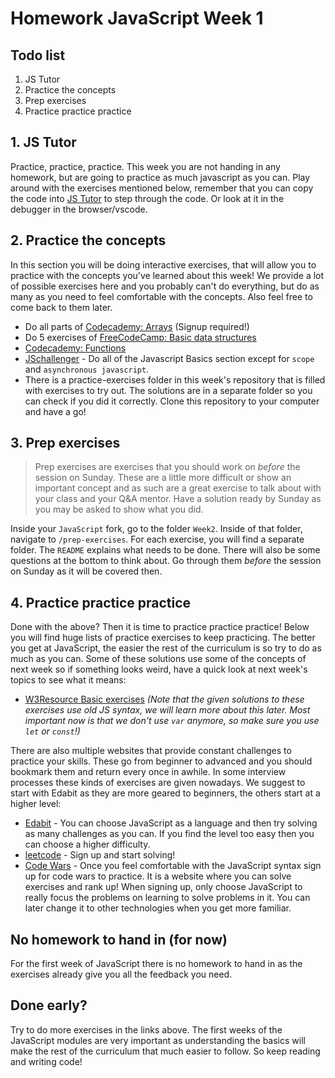 # Homework JavaScript Week 1

## **Todo list**

1. JS Tutor
1. Practice the concepts
1. Prep exercises
1. Practice practice practice

## **1. JS Tutor**

Practice, practice, practice. This week you are not handing in any homework, but are going to practice as much javascript as you can. Play around with the exercises mentioned below, remember that you can copy the code into [JS Tutor](http://pythontutor.com/javascript.html#mode=edit) to step through the code. Or look at it in the debugger in the browser/vscode.

## **2. Practice the concepts**

In this section you will be doing interactive exercises, that will allow you to practice with the concepts you've learned about this week! We provide a lot of possible exercises here and you probably can't do everything, but do as many as you need to feel comfortable with the concepts. Also feel free to come back to them later.

- Do all parts of [Codecademy: Arrays](https://www.codecademy.com/courses/introduction-to-javascript/lessons/arrays) (Signup required!)
- Do 5 exercises of [FreeCodeCamp: Basic data structures](https://learn.freecodecamp.org/javascript-algorithms-and-data-structures/basic-data-structures)
- [Codecademy: Functions ](https://www.codecademy.com/courses/introduction-to-javascript/lessons/functions)
- [JSchallenger](https://www.jschallenger.com/) - Do all of the Javascript Basics section except for `scope` and `asynchronous javascript`.
- There is a practice-exercises folder in this week's repository that is filled with exercises to try out. The solutions are in a separate folder so you can check if you did it correctly. Clone this repository to your computer and have a go!

## **3. Prep exercises**

> Prep exercises are exercises that you should work on _before_ the session on Sunday. These are a little more difficult or show an important concept and as such are a great exercise to talk about with your class and your Q&A mentor. Have a solution ready by Sunday as you may be asked to show what you did.

Inside your `JavaScript` fork, go to the folder `Week2`. Inside of that folder, navigate to `/prep-exercises`. For each exercise, you will find a separate folder. The `README` explains what needs to be done. There will also be some questions at the bottom to think about. Go through them _before_ the session on Sunday as it will be covered then.

## **4. Practice practice practice**

Done with the above? Then it is time to practice practice practice! Below you will find huge lists of practice exercises to keep practicing. The better you get at JavaScript, the easier the rest of the curriculum is so try to do as much as you can. Some of these solutions use some of the concepts of next week so if something looks weird, have a quick look at next week's topics to see what it means:

- [W3Resource Basic exercises](https://www.w3resource.com/javascript-exercises/javascript-basic-exercises.php) _(Note that the given solutions to these exercises use old JS syntax, we will learn more about this later. Most important now is that we don't use `var` anymore, so make sure you use `let` or `const`!)_

There are also multiple websites that provide constant challenges to practice your skills. These go from beginner to advanced and you should bookmark them and return every once in awhile. In some interview processes these kinds of exercises are given nowadays. We suggest to start with Edabit as they are more geared to beginners, the others start at a higher level:

- [Edabit](https://edabit.com/challenges) - You can choose JavaScript as a language and then try solving as many challenges as you can. If you find the level too easy then you can choose a higher difficulty.
- [leetcode](https://leetcode.com/) - Sign up and start solving!
- [Code Wars](https://www.codewars.com/) - Once you feel comfortable with the JavaScript syntax sign up for code wars to practice. It is a website where you can solve exercises and rank up! When signing up, only choose JavaScript to really focus the problems on learning to solve problems in it. You can later change it to other technologies when you get more familiar.

## No homework to hand in (for now)

For the first week of JavaScript there is no homework to hand in as the exercises already give you all the feedback you need.

## Done early?

Try to do more exercises in the links above. The first weeks of the JavaScript modules are very important as understanding the basics will make the rest of the curriculum that much easier to follow. So keep reading and writing code!
